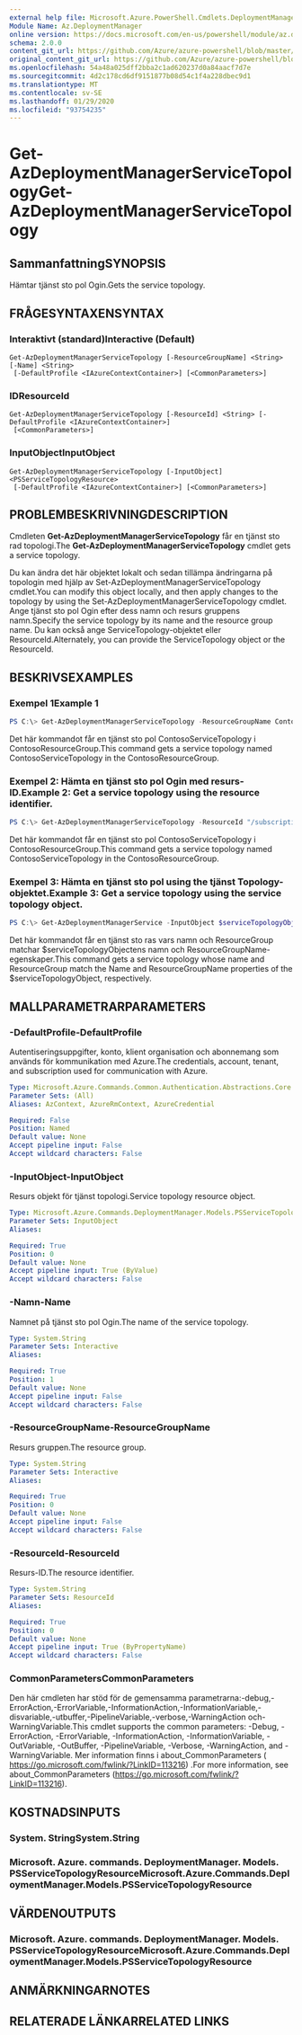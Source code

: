 ```yaml
---
external help file: Microsoft.Azure.PowerShell.Cmdlets.DeploymentManager.dll-Help.xml
Module Name: Az.DeploymentManager
online version: https://docs.microsoft.com/en-us/powershell/module/az.deploymentmanager/get-azdeploymentmanagerservicetopology
schema: 2.0.0
content_git_url: https://github.com/Azure/azure-powershell/blob/master/src/DeploymentManager/DeploymentManager/help/Get-AzDeploymentManagerServiceTopology.md
original_content_git_url: https://github.com/Azure/azure-powershell/blob/master/src/DeploymentManager/DeploymentManager/help/Get-AzDeploymentManagerServiceTopology.md
ms.openlocfilehash: 54a48a025dff2bba2c1ad620237d0a84aacf7d7e
ms.sourcegitcommit: 4d2c178cd6df9151877b08d54c1f4a228dbec9d1
ms.translationtype: MT
ms.contentlocale: sv-SE
ms.lasthandoff: 01/29/2020
ms.locfileid: "93754235"
---
```

# <span data-ttu-id="15e56-101">Get-AzDeploymentManagerServiceTopology</span><span class="sxs-lookup"><span data-stu-id="15e56-101">Get-AzDeploymentManagerServiceTopology</span></span>

## <span data-ttu-id="15e56-102">Sammanfattning</span><span class="sxs-lookup"><span data-stu-id="15e56-102">SYNOPSIS</span></span>
<span data-ttu-id="15e56-103">Hämtar tjänst sto pol Ogin.</span><span class="sxs-lookup"><span data-stu-id="15e56-103">Gets the service topology.</span></span>

## <span data-ttu-id="15e56-104">FRÅGESYNTAXEN</span><span class="sxs-lookup"><span data-stu-id="15e56-104">SYNTAX</span></span>

### <span data-ttu-id="15e56-105">Interaktivt (standard)</span><span class="sxs-lookup"><span data-stu-id="15e56-105">Interactive (Default)</span></span>
```
Get-AzDeploymentManagerServiceTopology [-ResourceGroupName] <String> [-Name] <String>
 [-DefaultProfile <IAzureContextContainer>] [<CommonParameters>]
```

### <span data-ttu-id="15e56-106">ID</span><span class="sxs-lookup"><span data-stu-id="15e56-106">ResourceId</span></span>
```
Get-AzDeploymentManagerServiceTopology [-ResourceId] <String> [-DefaultProfile <IAzureContextContainer>]
 [<CommonParameters>]
```

### <span data-ttu-id="15e56-107">InputObject</span><span class="sxs-lookup"><span data-stu-id="15e56-107">InputObject</span></span>
```
Get-AzDeploymentManagerServiceTopology [-InputObject] <PSServiceTopologyResource>
 [-DefaultProfile <IAzureContextContainer>] [<CommonParameters>]
```

## <span data-ttu-id="15e56-108">PROBLEMBESKRIVNING</span><span class="sxs-lookup"><span data-stu-id="15e56-108">DESCRIPTION</span></span>
<span data-ttu-id="15e56-109">Cmdleten **Get-AzDeploymentManagerServiceTopology** får en tjänst sto rad topologi.</span><span class="sxs-lookup"><span data-stu-id="15e56-109">The **Get-AzDeploymentManagerServiceTopology** cmdlet gets a service topology.</span></span>

<span data-ttu-id="15e56-110">Du kan ändra det här objektet lokalt och sedan tillämpa ändringarna på topologin med hjälp av Set-AzDeploymentManagerServiceTopology cmdlet.</span><span class="sxs-lookup"><span data-stu-id="15e56-110">You can modify this object locally, and then apply changes to the topology by using the Set-AzDeploymentManagerServiceTopology cmdlet.</span></span>
<span data-ttu-id="15e56-111">Ange tjänst sto pol Ogin efter dess namn och resurs gruppens namn.</span><span class="sxs-lookup"><span data-stu-id="15e56-111">Specify the service topology by its name and the resource group name.</span></span> <span data-ttu-id="15e56-112">Du kan också ange ServiceTopology-objektet eller ResourceId.</span><span class="sxs-lookup"><span data-stu-id="15e56-112">Alternately, you can provide the ServiceTopology object or the ResourceId.</span></span>

## <span data-ttu-id="15e56-113">BESKRIVS</span><span class="sxs-lookup"><span data-stu-id="15e56-113">EXAMPLES</span></span>

### <span data-ttu-id="15e56-114">Exempel 1</span><span class="sxs-lookup"><span data-stu-id="15e56-114">Example 1</span></span>
```powershell
PS C:\> Get-AzDeploymentManagerServiceTopology -ResourceGroupName ContosoResourceGroup -Name ContosoServiceTopology
```

<span data-ttu-id="15e56-115">Det här kommandot får en tjänst sto pol ContosoServiceTopology i ContosoResourceGroup.</span><span class="sxs-lookup"><span data-stu-id="15e56-115">This command gets a service topology named ContosoServiceTopology in the ContosoResourceGroup.</span></span>

### <span data-ttu-id="15e56-116">Exempel 2: Hämta en tjänst sto pol Ogin med resurs-ID.</span><span class="sxs-lookup"><span data-stu-id="15e56-116">Example 2: Get a service topology using the resource identifier.</span></span>
```powershell
PS C:\> Get-AzDeploymentManagerServiceTopology -ResourceId "/subscriptions/subscriptionId/resourcegroups/ContosoResourceGroup/providers/Microsoft.DeploymentManager/serviceTopologies/ContosoServiceTopology"
```

<span data-ttu-id="15e56-117">Det här kommandot får en tjänst sto pol ContosoServiceTopology i ContosoResourceGroup.</span><span class="sxs-lookup"><span data-stu-id="15e56-117">This command gets a service topology named ContosoServiceTopology in the ContosoResourceGroup.</span></span>

### <span data-ttu-id="15e56-118">Exempel 3: Hämta en tjänst sto pol using the tjänst Topology-objektet.</span><span class="sxs-lookup"><span data-stu-id="15e56-118">Example 3: Get a service topology using the service topology object.</span></span>
```powershell
PS C:\> Get-AzDeploymentManagerService -InputObject $serviceTopologyObject
```

<span data-ttu-id="15e56-119">Det här kommandot får en tjänst sto ras vars namn och ResourceGroup matchar $serviceTopologyObjectens namn och ResourceGroupName-egenskaper.</span><span class="sxs-lookup"><span data-stu-id="15e56-119">This command gets a service topology whose name and ResourceGroup match the Name and ResourceGroupName properties of the $serviceTopologyObject, respectively.</span></span>

## <span data-ttu-id="15e56-120">MALLPARAMETRAR</span><span class="sxs-lookup"><span data-stu-id="15e56-120">PARAMETERS</span></span>

### <span data-ttu-id="15e56-121">-DefaultProfile</span><span class="sxs-lookup"><span data-stu-id="15e56-121">-DefaultProfile</span></span>
<span data-ttu-id="15e56-122">Autentiseringsuppgifter, konto, klient organisation och abonnemang som används för kommunikation med Azure.</span><span class="sxs-lookup"><span data-stu-id="15e56-122">The credentials, account, tenant, and subscription used for communication with Azure.</span></span>

```yaml
Type: Microsoft.Azure.Commands.Common.Authentication.Abstractions.Core.IAzureContextContainer
Parameter Sets: (All)
Aliases: AzContext, AzureRmContext, AzureCredential

Required: False
Position: Named
Default value: None
Accept pipeline input: False
Accept wildcard characters: False
```

### <span data-ttu-id="15e56-123">-InputObject</span><span class="sxs-lookup"><span data-stu-id="15e56-123">-InputObject</span></span>
<span data-ttu-id="15e56-124">Resurs objekt för tjänst topologi.</span><span class="sxs-lookup"><span data-stu-id="15e56-124">Service topology resource object.</span></span>

```yaml
Type: Microsoft.Azure.Commands.DeploymentManager.Models.PSServiceTopologyResource
Parameter Sets: InputObject
Aliases:

Required: True
Position: 0
Default value: None
Accept pipeline input: True (ByValue)
Accept wildcard characters: False
```

### <span data-ttu-id="15e56-125">-Namn</span><span class="sxs-lookup"><span data-stu-id="15e56-125">-Name</span></span>
<span data-ttu-id="15e56-126">Namnet på tjänst sto pol Ogin.</span><span class="sxs-lookup"><span data-stu-id="15e56-126">The name of the service topology.</span></span>

```yaml
Type: System.String
Parameter Sets: Interactive
Aliases:

Required: True
Position: 1
Default value: None
Accept pipeline input: False
Accept wildcard characters: False
```

### <span data-ttu-id="15e56-127">-ResourceGroupName</span><span class="sxs-lookup"><span data-stu-id="15e56-127">-ResourceGroupName</span></span>
<span data-ttu-id="15e56-128">Resurs gruppen.</span><span class="sxs-lookup"><span data-stu-id="15e56-128">The resource group.</span></span>

```yaml
Type: System.String
Parameter Sets: Interactive
Aliases:

Required: True
Position: 0
Default value: None
Accept pipeline input: False
Accept wildcard characters: False
```

### <span data-ttu-id="15e56-129">-ResourceId</span><span class="sxs-lookup"><span data-stu-id="15e56-129">-ResourceId</span></span>
<span data-ttu-id="15e56-130">Resurs-ID.</span><span class="sxs-lookup"><span data-stu-id="15e56-130">The resource identifier.</span></span>

```yaml
Type: System.String
Parameter Sets: ResourceId
Aliases:

Required: True
Position: 0
Default value: None
Accept pipeline input: True (ByPropertyName)
Accept wildcard characters: False
```

### <span data-ttu-id="15e56-131">CommonParameters</span><span class="sxs-lookup"><span data-stu-id="15e56-131">CommonParameters</span></span>
<span data-ttu-id="15e56-132">Den här cmdleten har stöd för de gemensamma parametrarna:-debug,-ErrorAction,-ErrorVariable,-InformationAction,-InformationVariable,-disvariable,-utbuffer,-PipelineVariable,-verbose,-WarningAction och-WarningVariable.</span><span class="sxs-lookup"><span data-stu-id="15e56-132">This cmdlet supports the common parameters: -Debug, -ErrorAction, -ErrorVariable, -InformationAction, -InformationVariable, -OutVariable, -OutBuffer, -PipelineVariable, -Verbose, -WarningAction, and -WarningVariable.</span></span> <span data-ttu-id="15e56-133">Mer information finns i about_CommonParameters ( https://go.microsoft.com/fwlink/?LinkID=113216) .</span><span class="sxs-lookup"><span data-stu-id="15e56-133">For more information, see about_CommonParameters (https://go.microsoft.com/fwlink/?LinkID=113216).</span></span>

## <span data-ttu-id="15e56-134">KOSTNADS</span><span class="sxs-lookup"><span data-stu-id="15e56-134">INPUTS</span></span>

### <span data-ttu-id="15e56-135">System. String</span><span class="sxs-lookup"><span data-stu-id="15e56-135">System.String</span></span>

### <span data-ttu-id="15e56-136">Microsoft. Azure. commands. DeploymentManager. Models. PSServiceTopologyResource</span><span class="sxs-lookup"><span data-stu-id="15e56-136">Microsoft.Azure.Commands.DeploymentManager.Models.PSServiceTopologyResource</span></span>

## <span data-ttu-id="15e56-137">VÄRDEN</span><span class="sxs-lookup"><span data-stu-id="15e56-137">OUTPUTS</span></span>

### <span data-ttu-id="15e56-138">Microsoft. Azure. commands. DeploymentManager. Models. PSServiceTopologyResource</span><span class="sxs-lookup"><span data-stu-id="15e56-138">Microsoft.Azure.Commands.DeploymentManager.Models.PSServiceTopologyResource</span></span>

## <span data-ttu-id="15e56-139">ANMÄRKNINGAR</span><span class="sxs-lookup"><span data-stu-id="15e56-139">NOTES</span></span>

## <span data-ttu-id="15e56-140">RELATERADE LÄNKAR</span><span class="sxs-lookup"><span data-stu-id="15e56-140">RELATED LINKS</span></span>
